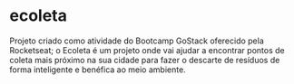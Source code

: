 # ecoleta
Projeto criado como atividade do Bootcamp GoStack  oferecido pela Rocketseat; o Ecoleta é um projeto onde vai ajudar a encontrar pontos de coleta mais próximo na sua cidade para fazer o descarte de resíduos de forma inteligente e benéfica ao meio ambiente.
